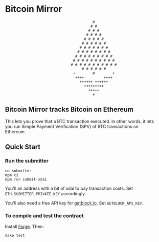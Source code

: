 # Bitcoin Mirror

```
                                        #
                                       # #
                                      # # #
                                     # # # # 
                                    # # # # #
                                   # # # # # #
                                  # # # # # # # 
                                 # # # # # # # # 
                                # # # # # # # # # 
                               # # # # # # # # # #
                              # # # # # # # # # # #
                                   # # # # # # 
                               +        #        +
                                ++++         ++++
                                  ++++++ ++++++
                                    +++++++++
                                      +++++
                                        +
```


## Bitcoin Mirror tracks Bitcoin on Ethereum

 This lets you prove that a BTC transaction executed. In other words, it lets you run Simple Payment Verification (SPV) of BTC transactions on Ethereum.

## Quick Start

### Run the submitter

```
cd submitter
npm ci
npm run submit-xdai
```

You'll an address with a bit of xdai to pay transaction costs. Set `ETH_SUBMITTER_PRIVATE_KEY` accordingly.

You'll also need a free API key for [getblock.io](https://getblock.io). Set `GETBLOCK_API_KEY`.

### To compile and test the contract

Install [Forge](https://github.com/gakonst/foundry#-foundry-). Then:

```
make test
```
